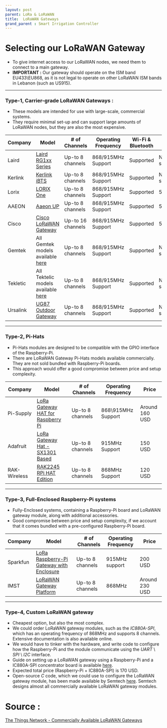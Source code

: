 ```yaml
---
layout: post
parent: LoRa & LoRaWAN
title:  LoRaWAN Gateways
grand_parent : Smart Irrigation Controller
---
```

# Selecting our LoRaWAN Gateway

- To give internet access to our LoRaWAN nodes, we need them to connect to a main gateway.
-  **IMPORTANT :** Our gateway should operate on the ISM band EU433\EU868, as it is not legal to operate on other LoRaWAN ISM bands in Lebanon (such as US915). 

---



### **Type-1, Carrier-grade LoRaWAN Gateways** : 

- These models are intended for use with large-scale, commercial systems. 
- They require minimal set-up and can support large amounts of LoRaWAN nodes, but they are also the most expensive.


| Company | Model | # of Channels | Operating Frequency | Wi-Fi & Bluetooth | Price |
| -------------- | --------- | --------------------- | ------------------------------- | ----------------- | ------------- |
| Laird |  [Laird RG1xx Series](https://eu.mouser.com/new/laird-connectivity/laird-sentrius-rg1-lora-gateway/) | Up-to 8 channels | 868/915MHz Support | Supported | Not specified |
| Kerlink | [Kerlink iBTS](http://www.kerlink.com/en/products/lora-iot-station-2/wirnet-ibts) | Up-to 8 channels  |868/915MHz Support | Supported | Not specified |
| Lorix | [LORIX One](http://lorixone.io) |  Up-to 8 channels |868/915MHz Support | Supported | 500 USD |
| AAEON | [Aaeon UP](http://industrialgateways.eu/docs/) | Up-to 8 channels  |868/915MHz Support | Supported | 550 USD |
| Cisco | [Cisco LoRaWAN Gateway](https://www.cisco.com/c/en/us/products/routers/wireless-gateway-lorawan/index.html) |  Up-to 16 channels | 868/915MHz Support | Supported | 500 USD |
| Gemtek | All Gemtek models available [here](https://www.gemteks.com/en/products/lora-iot/gateway) |  Up-to 8 channels | 868/915MHz Support | Supported | Not specified |
| Tekletic | All Tektelic models available [here](https://tektelic.com/iot/lorawan-gateways/) | Up-to 8 channels  | 868/915MHz Support | Supported | Not specified |
| Ursalink | [UG87 Outdoor Gateway](https://www.ursalink.com/en/ug87-lorawan-gateway/) |  Up-to 8 channels | 868/915MHz Support | Supported |  Not specified |

---



### **Type-2, Pi-Hats**

- Pi-Hats modules are designed to be compatible with the GPIO interface of the Raspberry-Pi. 
- There are LoRaWAN Gateway Pi-Hats models available commercially. They are not sold bundled with Raspberry-Pi boards.
- This approach would offer a good compromise between price and setup complexity.

| Company | Model | # of Channels | Operating Frequency | Price |
| ------- | ----- | -------- | ---------- | ------|
| Pi-Supply | [LoRa Gateway HAT for Raspberry Pi](https://uk.pi-supply.com/products/iot-lora-gateway-hat-for-raspberry-pi) | Up-to 8 channels | 868\915MHz Support | Around 160 USD|
| Adafruit | [LoRa Gateway Hat - SX1301 Based](https://www.adafruit.com/product/4284) | Up-to 8 channels | 915MHz Support | 150 USD |
| RAK-Wireless | [RAK2245 RPi HAT Edition](https://store.rakwireless.com/products/rak2245-pi-hat?variant=26653392502884)| Up-to 8 channels | 868MHz Support | 120 USD |

---



### **Type-3, Full-Enclosed Raspberry-Pi systems**

- Fully-Enclosed systems, containing a Raspberry-Pi board and LoRaWAN gateway module, along with additional accessories.
- Good compromise between price and setup complexity, if we account that it comes bundled with a pre-configured Raspberry-Pi board.

| Company | Model | # of Channels | Operating Frequency | Price |
| -------------- | --------- | --------------------- | ------------------------------- | ----------------- |
| Sparkfun | [LoRa Raspberry-Pi Gateway with Enclosure](https://www.sparkfun.com/products/15336) | Up-to 8 channels | 915MHz support | 200 USD |
| IMST | [LoRaWAN Gateway Platform](https://shop.imst.de/wireless-modules/lora-products/36/lite-gateway-demonstration-platform-for-lora-technology) | Up-to 8 channels | 868MHz | Around 230 USD |

---


### **Type-4, Custom LoRaWAN gateway**



- Cheapest option, but also the most complex. 
- We could order LoRaWAN gateway modules, such as the *IC880A-SPI*, which has an operating frequency of 868MHz and supports 8 channels. Extensive documentation is also available online.
- We would have to tinker with the hardware, and write code to configure how the Raspberry-Pi and the module communicate using the *UART* \ *SPI* \ *I2C* interface.
- Guide on setting up a LoRaWAN gateway using a Raspberry-Pi and a IC880A-SPI concentrator board is available [here](https://github.com/ttn-zh/ic880a-gateway/wiki). 
- Expected total price (Raspberry-Pi + IC880A-SPI) is 170 USD.
- Open-source *C* code, which we could use to configure the LoRaWAN gateway module, has been made available by Semtech [here](https://github.com/Lora-net/lora_gateway). Semtech designs almost all commercially available LoRaWAN gateway modules.



# Source : 

[The Things Network - Commercially Available LoRaWAN Gateways ](https://www.thethingsnetwork.org/docs/gateways/start/list.html)